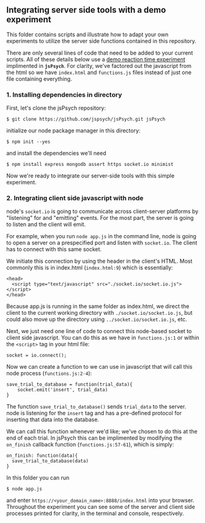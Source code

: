 ## Integrating server side tools with a demo experiment

This folder contains scripts and illustrate how to adapt your own experiments to utilize the server side functions contained in this repository. 

There are only several lines of code that need to be added to your current scripts. All of these details below use a [demo reaction time experiment](https://www.jspsych.org/tutorials/rt-task/) implimented in **`jsPsych`**. For clarity, we've factored out the javascript from the html so we have `index.html` and `functions.js` files instead of just one file containing everything. 

### 1. Installing dependencies in directory

First, let's clone the jsPsych repository: 

```
$ git clone https://github.com/jspsych/jsPsych.git jsPsych
```

initialize our node package manager in this directory: 

```
$ npm init --yes
```

and install the dependencies we'll need 

```
$ npm install express mongodb assert https socket.io minimist
```

Now we're ready to integrate our server-side tools with this simple experiment. 

### 2. Integrating client side javascript with node 

node's `socket.io` is going to communicate across client-server platforms by "listening" for and "emitting" events. For the most part, the server is going to listen and the client will emit. 

For example, when you run `node app.js` in the command line, node is going to open a server on a prespecified port and listen with `socket.io`. The client has to connect with this same socket. 

We initiate this connection by using the header in the client's HTML. Most commonly this is in index.html (`index.html:9`) which is essentially: 

```
<head>
  <script type="text/javascript" src="./socket.io/socket.io.js"></script>
</head>
```

Because app.js is running in the same folder as index.html, we direct the client to the current working directory with `./socket.io/socket.io.js`, but could also move up the directory using `../socket.io/socket.io.js`, etc. 

Next, we just need one line of code to connect this node-based socket to client side javascript. You can do this as we have in `functions.js:1` or within the `<script>` tag in your html file: 

```
socket = io.connect();
```

Now we can create a function to we can use in javascript that will call this node process (`functions.js:2-4`): 

```
save_trial_to_database = function(trial_data){
	socket.emit('insert', trial_data)
}
```

The function `save_trial_to_database()` sends `trial_data` to the server. node is listening for the `insert` tag and has a pre-defined protocol for inserting that data into the database. 

We can call this function whenever we'd like; we've chosen to do this at the end of each trial. In jsPsych this can be implimented by modifying the `on_finish` callback function (`functions.js:57-61`), which is simply:  

```
on_finish: function(data){
  save_trial_to_database(data)
}
```

In this folder you can run 

```
$ node app.js
```

and enter `https://<your_domain_name>:8888/index.html` into your browser. Throughout the experiment you can see some of the server and client side processes printed for clarity, in the terminal and console, respectively.